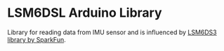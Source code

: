 LSM6DSL Arduino Library
=======================

Library for reading data from IMU sensor and is influenced by [LSM6DS3 library by SparkFun](https://github.com/sparkfun/SparkFun_LSM6DS3_Arduino_Library).

